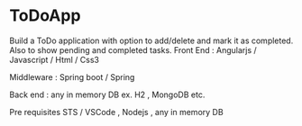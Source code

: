 # ToDoApp
Build a ToDo application with option to add/delete and mark it as completed. Also to show pending and completed tasks.
Front End : Angularjs / Javascript / Html / Css3

Middleware : Spring boot / Spring

Back end : any in memory DB ex. H2 , MongoDB etc.

Pre requisites 
STS / VSCode , Nodejs , any in memory DB
